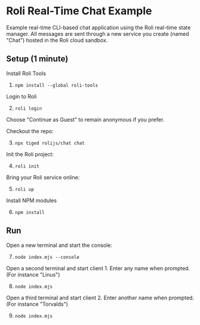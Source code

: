 # Roli Real-Time Chat Example
Example real-time CLI-based chat application using the Roli real-time state manager. All messages are sent through a new service you create (named "Chat") hosted in the Roli cloud sandbox.

## Setup (1 minute)

Install Roli Tools
1. `npm install --global roli-tools`

Login to Roli

2. `roli login`

Choose "Continue as Guest" to remain anonymous if you prefer.

Checkout the repo:

3. `npx tiged rolijs/chat chat`

Init the Roli project:

4. `roli init`

Bring your Roli service online:

5. `roli up`

Install NPM modules

6. `npm install`

## Run

Open a new terminal and start the console:

7. `node index.mjs --console`

Open a second terminal and start client 1. Enter any name when prompted. (For instance "Linus")

8. `node index.mjs`

Open a third terminal and start client 2. Enter another name when prompted. (For instance "Torvalds")

9. `node index.mjs`

